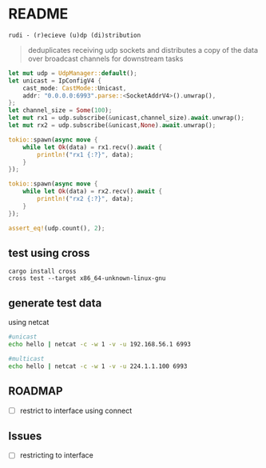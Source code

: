 
# README

`rudi - (r)ecieve (u)dp (di)stribution`

>deduplicates receiving udp sockets and distributes a copy of the data over broadcast channels for downstream tasks 

```rust
let mut udp = UdpManager::default();
let unicast = IpConfigV4 {
    cast_mode: CastMode::Unicast,
    addr: "0.0.0.0:6993".parse::<SocketAddrV4>().unwrap(),
};
let channel_size = Some(100);
let mut rx1 = udp.subscribe(&unicast,channel_size).await.unwrap();
let mut rx2 = udp.subscribe(&unicast,None).await.unwrap();

tokio::spawn(async move {
    while let Ok(data) = rx1.recv().await {
        println!("rx1 {:?}", data);
    }
});

tokio::spawn(async move {
    while let Ok(data) = rx2.recv().await {
        println!("rx2 {:?}", data);
    }
});

assert_eq!(udp.count(), 2);
```

## test using cross

```
cargo install cross
cross test --target x86_64-unknown-linux-gnu
```

## generate test data

using netcat

```bash
#unicast
echo hello | netcat -c -w 1 -v -u 192.168.56.1 6993

#multicast
echo hello | netcat -c -w 1 -v -u 224.1.1.100 6993
```

## ROADMAP

- [ ] restrict to interface using connect

## Issues

- [ ] restricting to interface